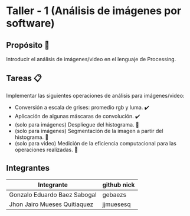 # Taller - 1 (Análisis de imágenes por software)


## Propósito 🏁
Introducir el análisis de imágenes/video en el lenguaje de Processing.


## Tareas 📋
Implementar las siguientes operaciones de análisis para imágenes/video:

  * Conversión a escala de grises: promedio rgb y luma. ✔️
  * Aplicación de algunas máscaras de convolución. ✔️
  * (solo para imágenes) Despliegue del histograma. 🔨 
  * (solo para imágenes) Segmentación de la imagen a partir del histograma. 🔨
  * (solo para video) Medición de la eficiencia computacional para las operaciones realizadas. 🔨


## Integrantes

| Integrante | github nick |
|------------|-------------|
|Gonzalo Eduardo Baez Sabogal|gebaezs|
|Jhon Jairo Mueses Quitiaquez|jjmuesesq|
